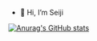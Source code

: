 - 👋 Hi, I’m Seiji

[![Anurag's GitHub stats](https://github-readme-stats.vercel.app/api?username=seiji327)](https://github.com/anuraghazra/github-readme-stats)


<!---
seiji327/seiji327 is a ✨ special ✨ repository because its `README.md` (this file) appears on your GitHub profile.
You can click the Preview link to take a look at your changes.
--->
